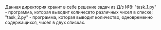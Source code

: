 Данная директория хранит в себе решение задач из Д/з №8:
"task_1.py" - программа, которая выводит количесвто различных чисел в списке;
"task_2.py" - программа, которая выводит количество, одновременно содержащихся, чисел
              в двух списках.
